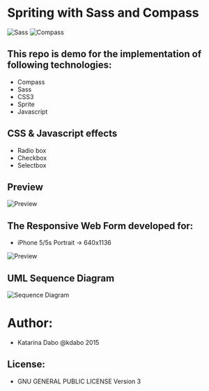 Spriting with Sass and Compass
==========================

![Sass](https://rawgit.com/sass/node-sass/master/media/logo.svg) 
![Compass](http://dab1nmslvvntp.cloudfront.net/wp-content/uploads/2015/02/1423617056compass.png)

This repo is demo for the implementation of following technologies:
-----------------------------------------------------------------------

* Compass
* Sass
* CSS3
* Sprite
* Javascript

CSS & Javascript effects
-------------------------

* Radio box 
* Checkbox
* Selectbox

Preview
--------
![Preview](http://imageshack.com/a/img538/8176/20cLTL.png)

The Responsive Web Form developed for:
-------------------------------------

* iPhone 5/5s Portrait -> 640x1136

![Preview](http://imageshack.com/a/img673/9429/5ltuMQ.jpg)



UML Sequence Diagram
---------------------
![Sequence Diagram](http://imageshack.com/a/img909/7130/ajZOqb.png)


Author:
========
* Katarina Dabo @kdabo 2015

License: 
--------
* GNU GENERAL PUBLIC LICENSE Version 3